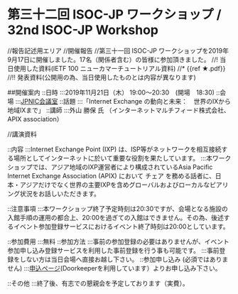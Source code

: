 # 第三十二回 ISOC-JP ワークショップ / 32nd ISOC-JP Workshop


//報告記述用エリア
//開催報告
//第三十一回 ISOC-JP ワークショップを2019年9月17日に開催しました。17名（関係者含む）の皆様に参加頂きました。
//! 当日使用した資料(IETF 100 ニューカマーチュートリアル資料)
//* {{ref ★.pdf}}
//!! 発表資料(公開用の為、当日使用したものとは内容が異なります)


##開催案内
::日時
:::2019年11月21日（木） 19:00〜20:30　(開場　18:30)
::会場
:::[JPNIC会議室](https://www.nic.ad.jp/ja/profile/map.html)
::話題
:::「Internet Exchange の動向と未来：　世界のIXから地域IXまで」
::講師
:::外山 勝保 氏  （インターネットマルチフィード株式会社、APIX association）

//講演資料


::内容
:::Internet Exchange Point (IXP) は、ISP等がネットワークを相互接続する場所としてインターネットに於いて重要な役割を果たしています。
:::本ワークショップでは、アジア地域のIXP運営者により構成されているAsia Pacific Internet Exchange Association (APIX) において チェア を務める話者に、日本・アジアだけでなく世界の主要IXPを含めグローバルおよびローカルなピアリング状況をお話しいただきます。


::注意事項
:::本ワークショップ終了予定時刻は20:30ですが、会場となる施設の入館手順の運用の都合上、20:00を過ぎての入館はできません。その為、後述するイベント参加登録サービスにおけるイベント終了時刻は20:00としています。


::参加費用
:::無料
::参加方法
:::事前の参加登録の必要はありませんが、イベント参加申し込み登録サービスを利用した事前登録を行う事も可能です。
:::事前登録をしない方は当日会場へ直接お越し下さい。
::参加申し込み (必須ではありません)
:::[申込ページ](https://isocjp.doorkeeper.jp/events/99695)(Doorkeeperを利用しています）よりお申し込み下さい。

::その他
:::終了後、有志での懇親会を予定しております（実費）。
